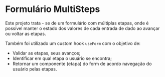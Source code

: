 # Formulário MultiSteps

Este projeto trata - se de um formulário com múltiplas etapas, onde é possível manter o estado dos valores de cada entrada de dado ao avançar ou voltar as etapas.

Também foi utilizado um custom hook ```useForm``` com o objetivo de:

- Validar as etapas, seus avanços;
- Identificar em qual etapa o usuário se encontra;
- Retornar um componente (etapa) do form de acordo navegação do usuário pelas etapas.